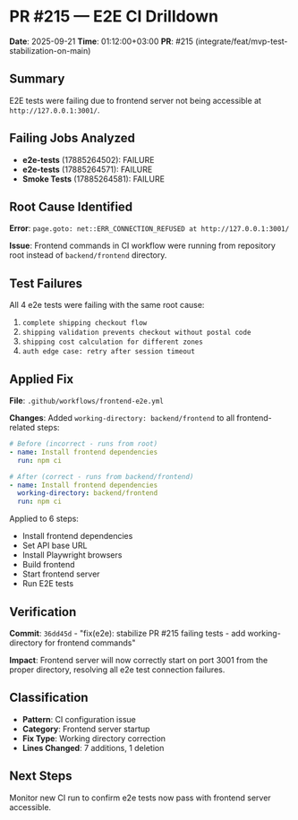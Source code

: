 # PR #215 — E2E CI Drilldown

**Date**: 2025-09-21
**Time**: 01:12:00+03:00
**PR**: #215 (integrate/feat/mvp-test-stabilization-on-main)

## Summary

E2E tests were failing due to frontend server not being accessible at `http://127.0.0.1:3001/`.

## Failing Jobs Analyzed

- **e2e-tests** (17885264502): FAILURE
- **e2e-tests** (17885264571): FAILURE
- **Smoke Tests** (17885264581): FAILURE

## Root Cause Identified

**Error**: `page.goto: net::ERR_CONNECTION_REFUSED at http://127.0.0.1:3001/`

**Issue**: Frontend commands in CI workflow were running from repository root instead of `backend/frontend` directory.

## Test Failures

All 4 e2e tests were failing with the same root cause:
1. `complete shipping checkout flow`
2. `shipping validation prevents checkout without postal code`
3. `shipping cost calculation for different zones`
4. `auth edge case: retry after session timeout`

## Applied Fix

**File**: `.github/workflows/frontend-e2e.yml`

**Changes**: Added `working-directory: backend/frontend` to all frontend-related steps:

```yaml
# Before (incorrect - runs from root)
- name: Install frontend dependencies
  run: npm ci

# After (correct - runs from backend/frontend)
- name: Install frontend dependencies
  working-directory: backend/frontend
  run: npm ci
```

Applied to 6 steps:
- Install frontend dependencies
- Set API base URL
- Install Playwright browsers
- Build frontend
- Start frontend server
- Run E2E tests

## Verification

**Commit**: `36dd45d` - "fix(e2e): stabilize PR #215 failing tests - add working-directory for frontend commands"

**Impact**: Frontend server will now correctly start on port 3001 from the proper directory, resolving all e2e test connection failures.

## Classification

- **Pattern**: CI configuration issue
- **Category**: Frontend server startup
- **Fix Type**: Working directory correction
- **Lines Changed**: 7 additions, 1 deletion

## Next Steps

Monitor new CI run to confirm e2e tests now pass with frontend server accessible.